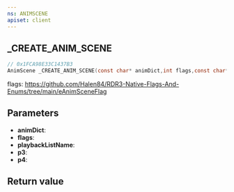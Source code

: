 ```yaml
---
ns: ANIMSCENE
apiset: client
---
```

## _CREATE_ANIM_SCENE

```c
// 0x1FCA98E33C1437B3
AnimScene _CREATE_ANIM_SCENE(const char* animDict,int flags,const char* playbackListName,BOOL p3,BOOL p4);
```

flags: https://github.com/Halen84/RDR3-Native-Flags-And-Enums/tree/main/eAnimSceneFlag

## Parameters
* **animDict**:
* **flags**:
* **playbackListName**:
* **p3**:
* **p4**:

## Return value
